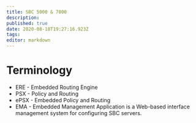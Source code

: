 ```yaml
---
title: SBC 5000 & 7000
description: 
published: true
date: 2020-08-18T19:27:16.923Z
tags: 
editor: markdown
---
```


# Terminology
- ERE - Embedded Routing Engine
- PSX - Policy and Routing
- ePSX - Embedded Policy and Routing
- EMA -  Embedded Management Application is a Web-based interface management system for configuring SBC servers.